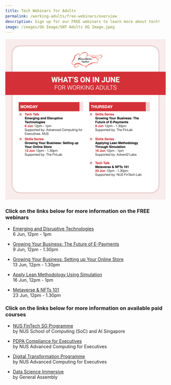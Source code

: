 ```yaml
---
title: Tech Webinars for Adults
permalink: /working-adults/free-webinars/overview
description: Sign up for our FREE webinars to learn more about tech!
image: /images/OG Image/SNT Adults OG Image.jpeg
---
```

![Free webinars in June for working adults](/images/Jun22-Whats-On-WA.jpeg)
### Click on the links below for more information on the FREE webinars

* [Emerging and Disruptive Technologies](/working-adults/free-webinars/emerging-tech-jun2022)<br>
6 Jun,  12pm - 1pm
 
* [Growing Your Business: The Future of E-Payments ](/working-adults/free-webinars/e-payments-jun2022)<br>
 9 Jun, 12pm - 1.30pm  
 
* [Growing Your Business: Setting up Your Online Store](/working-adults/free-webinars/online-store-jun2022)<br>
 13 Jun, 12pm - 1.30pm
 
 * [Apply Lean Methodology Using Simulation ](/working-adults/free-webinars/lean-jun2022)<br>
 16 Jun, 12pm - 1pm
 
 * [Metaverse & NFTs 101](/working-adults/free-webinars/metaverse-jun2022)<br>
 23 Jun, 12pm - 1.30pm


###  Click on the links below for more information on available paid courses

* [NUS FinTech SG Programme](/working-adults/fintech/nus-ace)<br>
	by NUS School of Computing (SoC) and AI Singapore

* [PDPA Compliance for Executives](/working-adults/pdpa-compliance/nus-ace)<br>
by NUS Advanced Computing for Executives

* [Digital Transformation Programme](/working-adults/digi-transformation/nus-ace)<br>
 by NUS Advanced Computing for Executives 

* [Data Science Immersive](/working-adults/paid-courses/ga-data-sci) <br>
 by General Assembly